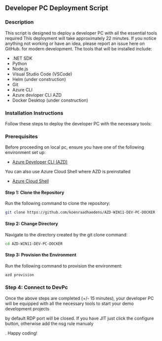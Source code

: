 


## Developer PC Deployment Script

### Description
This script is designed to deploy a developer PC with all the essential tools required 
This deployment will take approximately 22 minutes. If you notice anything not working or have an idea, please report an issue here on GitHub.
for modern development. The tools that will be installed include:
- .NET SDK
- Python
- Node.js
- Visual Studio Code (VSCode)
- Helm (under construction)
- Git
- Azure CLI
- Azure devloper CLI AZD
- Docker Desktop (under construction)

### Installation Instructions
Follow these steps to deploy the developer PC with the necessary tools:

### Prerequisites

Before proceeding on local pc, ensure you have one of the following environment set up:
- [Azure Developer CLI (AZD)](https://learn.microsoft.com/en-us/azure/developer/azure-developer-cli/install-azd)

You can also use Azure Cloud Shell where AZD is preinstalled
- [Azure Cloud Shell](https://shell.azure.com)

#### Step 1: Clone the Repository
Run the following command to clone the repository:
```bash
git clone https://github.com/koenraadhaedens/AZD-WIN11-DEV-PC-DOCKER
```

#### Step 2: Change Directory
Navigate to the directory created by the git clone command:
```bash
cd AZD-WIN11-DEV-PC-DOCKER
```

#### Step 3: Provision the Environment
Run the following command to provision the environment:
```bash
azd provision
```

### Step 4: Connect to DevPc
Once the above steps are completed (+/- 15 minutes), your developer PC will be equipped with all the necessary tools to start your demo development projects

by default RDP port will be closed. If you have JIT just click the configure button, otherwise add the nsg rule manualy

. Happy coding!
```

